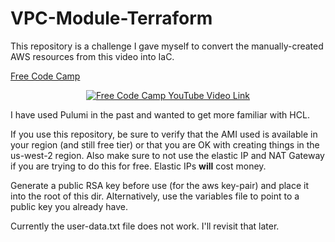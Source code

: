 # VPC-Module-Terraform

This repository is a challenge I gave myself to convert the manually-created AWS resources from this video into IaC.

[Free Code Camp](https://www.freeCodeCamp.org)
<br >

<center>

[![Free Code Camp YouTube Video Link](https://img.youtube.com/vi/g2JOHLHh4rI/0.jpg)](https://www.youtube.com/watch?v=g2JOHLHh4rI)

</center>

I have used Pulumi in the past and wanted to get more familiar with HCL.

If you use this repository, be sure to verify that the AMI used is available in your region (and still free tier) or that you are OK with creating things in the us-west-2 region. Also make sure to not use the elastic IP and NAT Gateway if you are trying to do this for free. Elastic IPs **will** cost money.

Generate a public RSA key before use (for the aws key-pair) and place it into the root of this dir. Alternatively, use the variables file to point to a public key you already have.

Currently the user-data.txt file does not work. I'll revisit that later.
